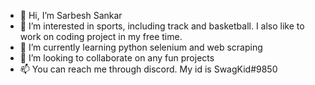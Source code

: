 - 👋 Hi, I’m Sarbesh Sankar
- 👀 I’m interested in sports, including track and basketball. I also like to work on coding project in my free time. 
- 🌱 I’m currently learning python selenium and web scraping
- 💞️ I’m looking to collaborate on any fun projects
- 📫 You can reach me through discord. My id is SwagKid#9850

<!---
Sarbesh1234/Sarbesh1234 is a ✨ special ✨ repository because its `README.md` (this file) appears on your GitHub profile.
You can click the Preview link to take a look at your changes.
--->
